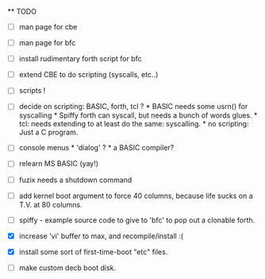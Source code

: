 ** TODO

- [ ] man page for cbe
- [ ] man page for bfc
- [ ] install rudimentary forth script for bfc
- [ ] extend CBE to do scripting (syscalls, etc..)
- [ ] scripts !
- [ ] decide on scripting: BASIC, forth, tcl ?
      * BASIC needs some usrn() for syscalling
      * Spiffy forth can syscall, but needs a bunch of words glues.
      * tcl: needs extending to at least do the same: syscalling.
      * no scripting: Just a C program.
- [ ] console menus
      * 'dialog' ? 
      * a BASIC compiler?
- [ ] relearn MS BASIC (yay!)
- [ ] fuzix needs a shutdown command
- [ ] add kernel boot argument to force 40 columns, because life sucks on a T.V. at 80 columns.
- [ ] spiffy - example source code to give to 'bfc' to pop out a clonable forth.
- [x] increase 'vi' buffer to max, and recompile/install :(
- [x] install some sort of first-time-boot "etc" files.
- [ ] make custom decb boot disk.

